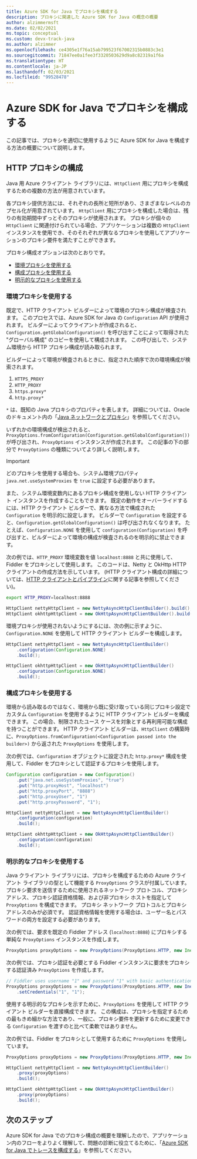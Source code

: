 ```yaml
---
title: Azure SDK for Java でプロキシを構成する
description: プロキシに関連した Azure SDK for Java の概念の概要
author: alzimmermsft
ms.date: 02/02/2021
ms.topic: conceptual
ms.custom: devx-track-java
ms.author: alzimmer
ms.openlocfilehash: ce4305e1f76a15ab799523f67002315b0883c3e1
ms.sourcegitcommit: 71847ee0a1fee3f3320503629d9a8c82319a1f6a
ms.translationtype: HT
ms.contentlocale: ja-JP
ms.lasthandoff: 02/03/2021
ms.locfileid: "99528478"
---
```

# <a name="configure-proxies-in-the-azure-sdk-for-java"></a>Azure SDK for Java でプロキシを構成する

この記事では、プロキシを適切に使用するように Azure SDK for Java を構成する方法の概要について説明します。

## <a name="http-proxy-configuration"></a>HTTP プロキシの構成

Java 用 Azure クライアント ライブラリには、`HttpClient` 用にプロキシを構成するための複数の方法が用意されています。

各プロキシ提供方法には、それぞれの長所と短所があり、さまざまなレベルのカプセル化が用意されています。 `HttpClient` 用にプロキシを構成した場合は、残りの有効期間中ずっとそのプロキシが使用されます。 プロキシが個々の `HttpClient` に関連付けられている場合、アプリケーションは複数の `HttpClient` インスタンスを使用でき、そのそれぞれが異なるプロキシを使用してアプリケーションのプロキシ要件を満たすことができます。

プロキシ構成オプションは次のとおりです。

* [環境プロキシを使用する](#use-an-environment-proxy)
* [構成プロキシを使用する](#use-a-configuration-proxy)
* [明示的なプロキシを使用する](#use-an-explicit-proxy)

### <a name="use-an-environment-proxy"></a>環境プロキシを使用する

既定で、HTTP クライアント ビルダーによって環境のプロキシ構成が検査されます。 このプロセスでは、Azure SDK for Java の `Configuration` API が使用されます。 ビルダーによってクライアントが作成されると、`Configuration.getGlobalConfiguration()` を呼び出すことによって取得された "グローバル構成" のコピーを使用して構成されます。 この呼び出しで、システム環境から HTTP プロキシ構成が読み取られます。

ビルダーによって環境が検査されるときに、指定された順序で次の環境構成が検索されます。

1. `HTTPS_PROXY`
2. `HTTP_PROXY`
3. `https.proxy*`
4. `http.proxy*`

`*` は、既知の Java プロキシのプロパティを表します。 詳細については、Oracle のドキュメント内の「[Java ネットワークとプロキシ](https://docs.oracle.com/javase/8/docs/technotes/guides/net/proxies.html)」を参照してください。

いずれかの環境構成が検出されると、`ProxyOptions.fromConfiguration(Configuration.getGlobalConfiguration())` が呼び出され、`ProxyOptions` インスタンスが作成されます。 この記事の下の部分で `ProxyOptions` の種類についてより詳しく説明します。

> [!Important]
> どのプロキシを使用する場合も、システム環境プロパティ `java.net.useSystemProxies` を `true` に設定する必要があります。

また、システム環境変数内にあるプロキシ構成を使用しない HTTP クライアント インスタンスを作成することもできます。 既定の動作をオーバーライドするには、HTTP クライアント ビルダーで、異なる方法で構成された `Configuration` を明示的に設定します。 ビルダーで `Configuration` を設定すると、`Configuration.getGlobalConfiguration()` は呼び出されなくなります。 たとえば、`Configuration.NONE` を使用して `configuration(Configuration)` を呼び出すと、ビルダーによって環境の構成が検査されるのを明示的に禁止できます。

次の例では、`HTTP_PROXY` 環境変数を値 `localhost:8888` と共に使用して、Fiddler をプロキシとして使用します。 このコードは、Netty と OkHttp HTTP クライアントの作成方法を示しています。 (HTTP クライアント構成の詳細については、[HTTP クライアントとパイプライン](http-client-pipeline.md)に関する記事を参照してください)。

```bash
export HTTP_PROXY=localhost:8888
```

```java
HttpClient nettyHttpClient = new NettyAsyncHttpClientBuilder().build();
HttpClient okhttpHttpClient = new OkHttpAsyncHttpClientBuilder().build();
```

環境プロキシが使用されないようにするには、次の例に示すように、`Configuration.NONE` を使用して HTTP クライアント ビルダーを構成します。

```java
HttpClient nettyHttpClient = new NettyAsyncHttpClientBuilder()
    .configuration(Configuration.NONE)
    .build();

HttpClient okhttpHttpClient = new OkHttpAsyncHttpClientBuilder()
    .configuration(Configuration.NONE)
    .build();
```

### <a name="use-a-configuration-proxy"></a>構成プロキシを使用する

環境から読み取るのではなく、環境から既に受け取っている同じプロキシ設定でカスタム `Configuration` を使用するように HTTP クライアント ビルダーを構成できます。 この場合、制限されたユース ケースを対象とする再利用可能な構成を持つことができます。 HTTP クライアント ビルダーは、`HttpClient` の構築時に、`ProxyOptions.fromConfiguration(<Configuration passed into the builder>)` から返された `ProxyOptions` を使用します。

次の例では、`Configuration` オブジェクトに設定された `http.proxy*` 構成を使用して、Fiddler をプロキシとして認証するプロキシを使用します。

```java
Configuration configuration = new Configuration()
    .put("java.net.useSystemProxies", "true")
    .put("http.proxyHost", "localhost")
    .put("http.proxyPort", "8888")
    .put("http.proxyUser", "1")
    .put("http.proxyPassword", "1");

HttpClient nettyHttpClient = new NettyAsyncHttpClientBuilder()
    .configuration(configuration)
    .build();

HttpClient okhttpHttpClient = new OkHttpAsyncHttpClientBuilder()
    .configuration(configuration)
    .build();
```

### <a name="use-an-explicit-proxy"></a>明示的なプロキシを使用する

Java クライアント ライブラリには、プロキシを構成するための Azure クライアント ライブラリの型として機能する `ProxyOptions` クラスが付属しています。 プロキシ要求を送信するために使用されるネットワーク プロトコル、プロキシ アドレス、プロキシ認証資格情報、および非プロキシ ホストを指定して `ProxyOptions` を構成できます。 プロキシ ネットワーク プロトコルとプロキシ アドレスのみが必須です。 認証資格情報を使用する場合は、ユーザー名とパスワードの両方を設定する必要があります。

次の例では、要求を既定の Fiddler アドレス (`localhost:8888`) にプロキシする単純な `ProxyOptions` インスタンスを作成します。

```java
ProxyOptions proxyOptions = new ProxyOptions(ProxyOptions.HTTP, new InetSocketAddress("localhost", 8888));
```

次の例では、プロキシ認証を必要とする Fiddler インスタンスに要求をプロキシする認証済み `ProxyOptions` を作成します。

```java
// Fiddler uses username "1" and password "1" with basic authentication as its proxy authentication requirement.
ProxyOptions proxyOptions = new ProxyOptions(ProxyOptions.HTTP, new InetSocketAddess("localhost", 8888))
    .setCredentials("1", "1");
```

使用する明示的なプロキシを示すために、`ProxyOptions` を使用して HTTP クライアント ビルダーを直接構成できます。 この構成は、プロキシを指定するための最もきめ細かな方法であり、一般に、プロキシ要件を更新するために変更できる `Configuration` を渡すのと比べて柔軟ではありません。

次の例では、Fiddler をプロキシとして使用するために `ProxyOptions` を使用しています。

```java
ProxyOptions proxyOptions = new ProxyOptions(ProxyOptions.HTTP, new InetSocketAddress("localhost", 8888));

HttpClient nettyHttpClient = new NettyAsyncHttpClientBuilder()
    .proxy(proxyOptions)
    .build();

HttpClient okhttpHttpClient = new OkHttpAsyncHttpClientBuilder()
    .proxy(proxyOptions)
    .build();
```

## <a name="next-steps"></a>次のステップ

Azure SDK for Java でのプロキシ構成の概要を理解したので、アプリケーション内のフローをよりよく理解して、問題の診断に役立てるために、「[Azure SDK for Java でトレースを構成する](tracing.md)」を参照してください。
